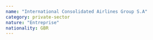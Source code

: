 ```yaml
---
name: "International Consolidated Airlines Group S.A"
category: private-sector
nature: "Entreprise"
nationality: GBR
---
```

    